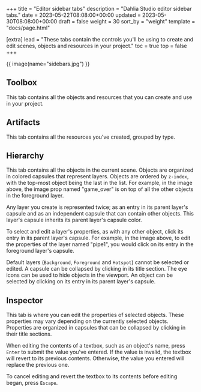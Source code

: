 +++
title = "Editor sidebar tabs"
description = "Dahlia Studio editor sidebar tabs."
date = 2023-05-22T08:08:00+00:00
updated = 2023-05-30T08:08:00+00:00
draft = false
weight = 30
sort_by = "weight"
template = "docs/page.html"

[extra]
lead = "These tabs contain the controls you'll be using to create and edit scenes, objects and resources in your project."
toc = true
top = false
+++

{{ image(name="sidebars.jpg") }}

## Toolbox

This tab contains all the objects and resources that you can create and use in your project.

## Artifacts

This tab contains all the resources you've created, grouped by type.

## Hierarchy

This tab contains all the objects in the current scene. Objects are organized in colored capsules that represent layers. Objects are ordered by `z-index`, with the top-most object being the last in the list. For example, in the image above, the image prop named "game_over" is on top of all the other objects in the foreground layer.

Any layer you create is represented twice; as an entry in its parent layer's capsule and as an independent capsule that can contain other objects. This layer's capsule inherits its parent layer's capsule color.

To select and edit a layer's properties, as with any other object, click its entry in its parent layer's capsule. For example, in the image above, to edit the properties of the layer named "pipe1", you would click on its entry in the foreground layer's capsule.

Default layers (`Background`, `Foreground` and `Hotspot`) cannot be selected or edited. A capsule can be collapsed by clicking in its title section. The eye icons can be used to hide objects in the viewport. An object can be selected by clicking on its entry in its parent layer's capsule.

## Inspector

This tab is where you can edit the properties of selected objects. These properties may vary depending on the currently selected objects. Properties are organized in capsules that can be collapsed by clicking in their title sections.

When editing the contents of a textbox, such as an object's name, press `Enter` to submit the value you've entered. If the value is invalid, the textbox will revert to its previous contents. Otherwise, the value you entered will replace the previous one.

To cancel editing and revert the textbox to its contents before editing began, press `Escape`.
